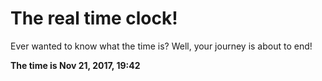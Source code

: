 # The real time clock!

Ever wanted to know what the time is? Well, your journey is about to end!

**The time is Nov 21, 2017, 19:42**